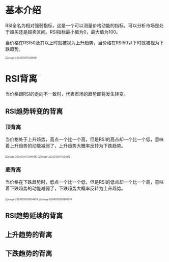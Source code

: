 # 基本介绍

RSI全名为相对强弱指标，这是一个可以测量价格动能的指标，可以分析市场是处于超买还是超卖区间。RSI指标最小值为0，最大值为100。

当价格在RSI50及其以上时就被视为上升趋势，当价格在RSI50以下时就被视为下跌趋势。

<img src="/Users/zhangxuan/Library/Application Support/typora-user-images/image-20240130173436561.png" alt="image-20240130173436561" style="zoom:50%;" />

# RSI背离

当价格跟RSI的走向不一致时，代表市场的趋势即将发生转变。

## RSI趋势转变的背离

### 顶背离

当价格处于上升趋势，高点一个比一个高，但是RSI的高点却一个比一个低，意味着上升趋势的动能减弱了，上升趋势大概率反转为下跌趋势。

<img src="/Users/zhangxuan/Library/Application Support/typora-user-images/image-20240130173948180.png" alt="image-20240130173948180" style="zoom:50%;" />

<img src="/Users/zhangxuan/Library/Application Support/typora-user-images/image-20240130174054512.png" alt="image-20240130174054512" style="zoom:50%;" />

### 底背离

当价格在下跌趋势时，低点一个比一个低，但是RSI的低点却一个比一个高，意味着下跌趋势的动能减弱了，下跌趋势大概率反转为上升趋势。

<img src="/Users/zhangxuan/Library/Application Support/typora-user-images/image-20240130205014429.png" alt="image-20240130205014429" style="zoom:50%;" />

<img src="/Users/zhangxuan/Library/Application Support/typora-user-images/image-20240130203906074.png" alt="image-20240130203906074" style="zoom:50%;" />

## RSI趋势延续的背离

 ## 上升趋势的背离





## 下跌趋势的背离



